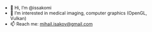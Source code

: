 - 👋 Hi, I’m @issakomi
- 👀 I’m interested in medical imaging, computer graphics (OpenGL, Vulkan)
- 📫 Reach me: mihail.isakov@gmail.com

<!---
issakomi/issakomi is a ✨ special ✨ repository because its `README.md` (this file) appears on your GitHub profile.
You can click the Preview link to take a look at your changes.
--->

